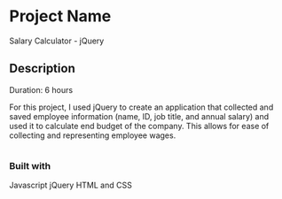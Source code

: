 # Project Name

Salary Calculator - jQuery

## Description

Duration: 6 hours

For this project, I used jQuery to create an application that collected and saved employee information (name, ID, job title, and annual salary) and used it to calculate end budget of the company. This allows for ease of collecting and representing employee wages.

<img href="wireframe.png">

### Built with

Javascript
jQuery
HTML and CSS
